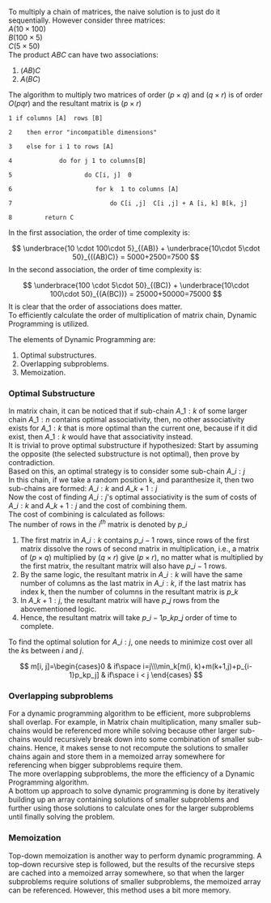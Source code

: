 To multiply a chain of matrices, the naive solution is to just do it sequentially. However consider three matrices:   
$A (10 \times 100)$   
$B (100 \times 5)$   
$C (5 \times 50)$   
The product $ABC$ can have two associations:   
1. $(AB)C$   
2. $A(BC)$   
   
The algorithm to multiply two matrices of order $(p\times q)$ and $(q\times r)$ is of order $O(pqr)$ and the resultant matrix is $(p\times r)$   
```
1 if columns [A]  rows [B]

2    then error "incompatible dimensions"

3    else for i 1 to rows [A]

4             do for j 1 to columns[B]

5                    do C[i, j]  0

6                       for k  1 to columns [A]

7                           do C[i ,j]  C[i ,j] + A [i, k] B[k, j]

8         return C

```
   
In the first association, the order of time complexity is:   

$$
\underbrace{10 \cdot 100\cdot 5}_{(AB)} + \underbrace{10\cdot 5\cdot 50}_{((AB)C)} = 5000+2500=7500
$$
In the second association, the order of time complexity is:   

$$
\underbrace{100 \cdot 5\cdot 50}_{(BC)} + \underbrace{10\cdot 100\cdot 50}_{(A(BC))} = 25000+50000=75000
$$
It is clear that the order of associations does matter.   
To efficiently calculate the order of multiplication of matrix chain, Dynamic Programming is utilized.   
   
The elements of Dynamic Programming are:   
1. Optimal substructures.   
2. Overlapping subproblems.   
3. Memoization.   
   
   
### Optimal Substructure   
In matrix chain, it can be noticed that if sub-chain $A\_{1:k}$ of some larger chain $A\_{1:n}$ contains optimal associativity, then, no other associativity exists for $A\_{1:k}$ that is more optimal than the current one, because if it did exist, then $A\_{1:k}$ would have that associativity instead.    
It is trivial to prove optimal substructure if hypothesized: Start by assuming the opposite (the selected substructure is not optimal), then prove by contradiction.   
Based on this, an optimal strategy is to consider some sub-chain $A\_{i:j}$   
In this chain, if we take a random position k, and paranthesize it, then two sub-chains are formed: $A\_{i:k}$ and $A\_{k+1:j}$   
Now the cost of finding $A\_{i:j}$'s optimal associativity is the sum of costs of $A\_{i:k}$ and $A\_{k+1:j}$ and the cost of combining them.   
The cost of combining is calculated as follows:   
The number of rows in the $i^{th}$ matrix is denoted by $p\_i$   
1. The first matrix in $A\_{i:k}$ contains $p\_{i-1}$ rows, since rows of the first matrix dissolve the rows of second matrix in multiplication, i.e., a matrix of $(p\times q)$ multiplied by $(q\times r)$ give $(p\times r)$, no matter what is multiplied by the first matrix, the resultant matrix will also have $p\_{i-1}$ rows.   
2. By the same logic, the resultant matrix in $A\_{i:k}$ will have the same number of columns as the last matrix in $A\_{i:k}$, if the last matrix has index k, then the number of columns in the resultant matrix is $p\_k$   
3. In $A\_{k+1:j}$, the resultant matrix will have $p\_{j}$ rows from the abovementioned logic.   
4. Hence, the resultant matrix will take $p\_{i-1}p\_kp\_j$ order of time to complete.   
   
To find the optimal solution for $A\_{i:j}$, one needs to minimize cost over all the $k$s between $i$ and $j$.   

$$
m[i, j]=\begin{cases}0 & if\space i=j\\\min_k[m(i, k)+m(k+1,j)+p_{i-1}p_kp_j] & if\space i < j \end{cases}
$$
   
### Overlapping subproblems   
For a dynamic programming algorithm to be efficient, more subproblems shall overlap. For example, in Matrix chain multiplication, many smaller sub-chains would be referenced more while solving because other larger sub-chains would recursively break down into some combination of smaller sub-chains. Hence, it makes sense to not recompute the solutions to smaller chains again and store them in a memoized array somewhere for referencing when bigger subproblems require them.   
The more overlapping subproblems, the more the efficiency of a Dynamic Programming algorithm.   
A bottom up approach to solve dynamic programming is done by iteratively building up an array containing solutions of smaller subproblems and further using those solutions to calculate ones for the larger subproblems until finally solving the problem.   
### Memoization   
Top-down memoization is another way to perform dynamic programming. A top-down recursive step is followed, but the results of the recursive steps are cached into a memoized array somewhere, so that when the larger subproblems require solutions of smaller subproblems, the memoized array can be referenced. However, this method uses a bit more memory.   
